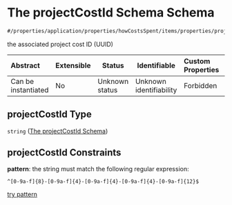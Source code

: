 # The projectCostId Schema Schema

```txt
#/properties/application/properties/howCostsSpent/items/properties/projectCostId#/properties/application/properties/howCostsSpent/items/properties/projectCostId
```

the associated project cost ID (UUID)


| Abstract            | Extensible | Status         | Identifiable            | Custom Properties | Additional Properties | Access Restrictions | Defined In                                                                                     |
| :------------------ | ---------- | -------------- | ----------------------- | :---------------- | --------------------- | ------------------- | ---------------------------------------------------------------------------------------------- |
| Can be instantiated | No         | Unknown status | Unknown identifiability | Forbidden         | Allowed               | none                | [CompletionReport.schema.json\*](../false/CompletionReport.schema.json "open original schema") |

## projectCostId Type

`string` ([The projectCostId Schema](completionreport-properties-the-application-schema-properties-the-how-costs-spent-schema-the-items-schema-properties-the-projectcostid-schema.md))

## projectCostId Constraints

**pattern**: the string must match the following regular expression: 

```regexp
^[0-9a-f]{8}-[0-9a-f]{4}-[0-9a-f]{4}-[0-9a-f]{4}-[0-9a-f]{12}$
```

[try pattern](https://regexr.com/?expression=%5E%5B0-9a-f%5D%7B8%7D-%5B0-9a-f%5D%7B4%7D-%5B0-9a-f%5D%7B4%7D-%5B0-9a-f%5D%7B4%7D-%5B0-9a-f%5D%7B12%7D%24 "try regular expression with regexr.com")
